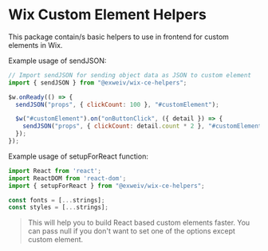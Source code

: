 # Wix Custom Element Helpers

This package contain/s basic helpers to use in frontend for custom elements in Wix.

Example usage of sendJSON:

```js
// Import sendJSON for sending object data as JSON to custom element
import { sendJSON } from "@exweiv/wix-ce-helpers";

$w.onReady(() => {
  sendJSON("props", { clickCount: 100 }, "#customElement");

  $w("#customElement").on("onButtonClick", ({ detail }) => {
    sendJSON("props", { clickCount: detail.count * 2 }, "#customElement");
  });
});
```

Example usage of setupForReact function:

```js
import React from 'react';
import ReactDOM from 'react-dom';
import { setupForReact } from "@exweiv/wix-ce-helpers";

const fonts = [...strings];
const styles = [...strings];


```

> This will help you to build React based custom elements faster. You can pass null if you don't want to set one of the options except custom element.
